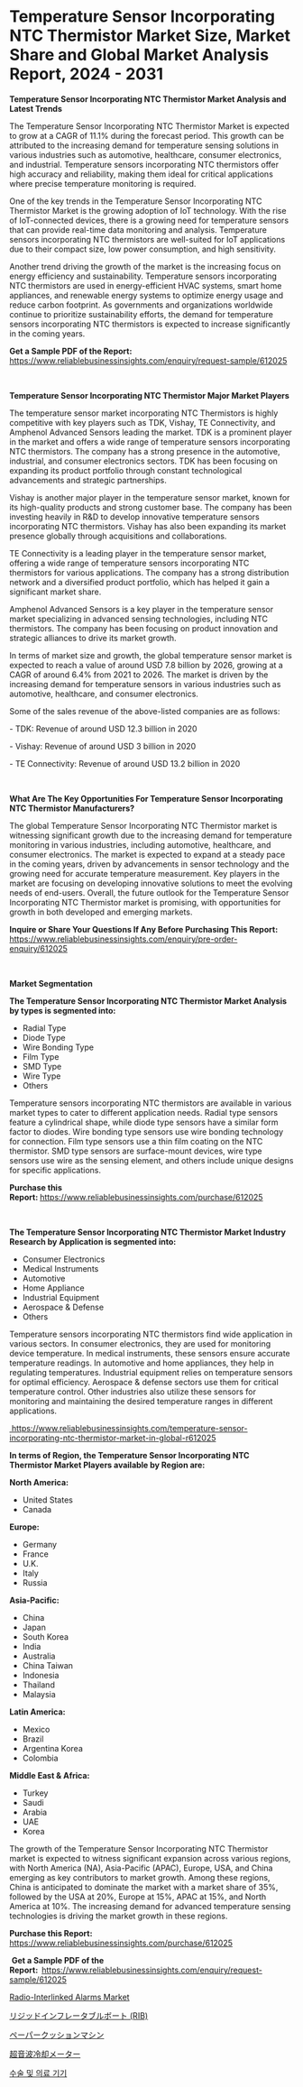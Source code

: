 <p><h1>Temperature Sensor Incorporating NTC Thermistor Market Size, Market Share and Global Market Analysis Report, 2024 - 2031</h1></p><p><strong>Temperature Sensor Incorporating NTC Thermistor Market Analysis and Latest Trends</strong></p>
<p><p>The Temperature Sensor Incorporating NTC Thermistor Market is expected to grow at a CAGR of 11.1% during the forecast period. This growth can be attributed to the increasing demand for temperature sensing solutions in various industries such as automotive, healthcare, consumer electronics, and industrial. Temperature sensors incorporating NTC thermistors offer high accuracy and reliability, making them ideal for critical applications where precise temperature monitoring is required.</p><p>One of the key trends in the Temperature Sensor Incorporating NTC Thermistor Market is the growing adoption of IoT technology. With the rise of IoT-connected devices, there is a growing need for temperature sensors that can provide real-time data monitoring and analysis. Temperature sensors incorporating NTC thermistors are well-suited for IoT applications due to their compact size, low power consumption, and high sensitivity.</p><p>Another trend driving the growth of the market is the increasing focus on energy efficiency and sustainability. Temperature sensors incorporating NTC thermistors are used in energy-efficient HVAC systems, smart home appliances, and renewable energy systems to optimize energy usage and reduce carbon footprint. As governments and organizations worldwide continue to prioritize sustainability efforts, the demand for temperature sensors incorporating NTC thermistors is expected to increase significantly in the coming years.</p></p>
<p><strong>Get a Sample PDF of the Report:&nbsp;</strong> <a href="https://www.reliablebusinessinsights.com/enquiry/request-sample/612025">https://www.reliablebusinessinsights.com/enquiry/request-sample/612025</a></p>
<p>&nbsp;</p>
<p><strong>Temperature Sensor Incorporating NTC Thermistor Major Market Players</strong></p>
<p><p>The temperature sensor market incorporating NTC Thermistors is highly competitive with key players such as TDK, Vishay, TE Connectivity, and Amphenol Advanced Sensors leading the market. TDK is a prominent player in the market and offers a wide range of temperature sensors incorporating NTC thermistors. The company has a strong presence in the automotive, industrial, and consumer electronics sectors. TDK has been focusing on expanding its product portfolio through constant technological advancements and strategic partnerships.</p><p>Vishay is another major player in the temperature sensor market, known for its high-quality products and strong customer base. The company has been investing heavily in R&D to develop innovative temperature sensors incorporating NTC thermistors. Vishay has also been expanding its market presence globally through acquisitions and collaborations.</p><p>TE Connectivity is a leading player in the temperature sensor market, offering a wide range of temperature sensors incorporating NTC thermistors for various applications. The company has a strong distribution network and a diversified product portfolio, which has helped it gain a significant market share.</p><p>Amphenol Advanced Sensors is a key player in the temperature sensor market specializing in advanced sensing technologies, including NTC thermistors. The company has been focusing on product innovation and strategic alliances to drive its market growth.</p><p>In terms of market size and growth, the global temperature sensor market is expected to reach a value of around USD 7.8 billion by 2026, growing at a CAGR of around 6.4% from 2021 to 2026. The market is driven by the increasing demand for temperature sensors in various industries such as automotive, healthcare, and consumer electronics.</p><p>Some of the sales revenue of the above-listed companies are as follows:</p><p>- TDK: Revenue of around USD 12.3 billion in 2020</p><p>- Vishay: Revenue of around USD 3 billion in 2020</p><p>- TE Connectivity: Revenue of around USD 13.2 billion in 2020</p></p>
<p>&nbsp;</p>
<p><strong>What Are The Key Opportunities For Temperature Sensor Incorporating NTC Thermistor Manufacturers?</strong></p>
<p><p>The global Temperature Sensor Incorporating NTC Thermistor market is witnessing significant growth due to the increasing demand for temperature monitoring in various industries, including automotive, healthcare, and consumer electronics. The market is expected to expand at a steady pace in the coming years, driven by advancements in sensor technology and the growing need for accurate temperature measurement. Key players in the market are focusing on developing innovative solutions to meet the evolving needs of end-users. Overall, the future outlook for the Temperature Sensor Incorporating NTC Thermistor market is promising, with opportunities for growth in both developed and emerging markets.</p></p>
<p><strong>Inquire or Share Your Questions If Any Before Purchasing This Report:</strong> <a href="https://www.reliablebusinessinsights.com/enquiry/pre-order-enquiry/612025">https://www.reliablebusinessinsights.com/enquiry/pre-order-enquiry/612025</a></p>
<p>&nbsp;</p>
<p><strong>Market Segmentation</strong></p>
<p><strong>The Temperature Sensor Incorporating NTC Thermistor Market Analysis by types is segmented into:</strong></p>
<p><ul><li>Radial Type</li><li>Diode Type</li><li>Wire Bonding Type</li><li>Film Type</li><li>SMD Type</li><li>Wire Type</li><li>Others</li></ul></p>
<p><p>Temperature sensors incorporating NTC thermistors are available in various market types to cater to different application needs. Radial type sensors feature a cylindrical shape, while diode type sensors have a similar form factor to diodes. Wire bonding type sensors use wire bonding technology for connection. Film type sensors use a thin film coating on the NTC thermistor. SMD type sensors are surface-mount devices, wire type sensors use wire as the sensing element, and others include unique designs for specific applications.</p></p>
<p><strong>Purchase this Report:&nbsp;</strong><a href="https://www.reliablebusinessinsights.com/purchase/612025">https://www.reliablebusinessinsights.com/purchase/612025</a></p>
<p>&nbsp;</p>
<p><strong>The Temperature Sensor Incorporating NTC Thermistor Market Industry Research by Application is segmented into:</strong></p>
<p><ul><li>Consumer Electronics</li><li>Medical Instruments</li><li>Automotive</li><li>Home Appliance</li><li>Industrial Equipment</li><li>Aerospace & Defense</li><li>Others</li></ul></p>
<p><p>Temperature sensors incorporating NTC thermistors find wide application in various sectors. In consumer electronics, they are used for monitoring device temperature. In medical instruments, these sensors ensure accurate temperature readings. In automotive and home appliances, they help in regulating temperatures. Industrial equipment relies on temperature sensors for optimal efficiency. Aerospace & defense sectors use them for critical temperature control. Other industries also utilize these sensors for monitoring and maintaining the desired temperature ranges in different applications.</p></p>
<p><a href="https://www.reliablebusinessinsights.com/temperature-sensor-incorporating-ntc-thermistor-market-in-global-r612025">&nbsp;https://www.reliablebusinessinsights.com/temperature-sensor-incorporating-ntc-thermistor-market-in-global-r612025</a></p>
<p><strong>In terms of Region, the Temperature Sensor Incorporating NTC Thermistor Market Players available by Region are:</strong></p>
<p>
    <p> <strong> North America: </strong>
        <ul>
            <li>United States</li>
            <li>Canada</li>
        </ul>
        </p> 
    <p> <strong> Europe: </strong>
        <ul>
            <li>Germany</li>
            <li>France</li>
            <li>U.K.</li>
            <li>Italy</li>
            <li>Russia</li>
        </ul>
        </p> 
    <p> <strong> Asia-Pacific: </strong>
        <ul>
            <li>China</li>
            <li>Japan</li>
            <li>South Korea</li>
            <li>India</li>
            <li>Australia</li>
            <li>China Taiwan</li>
            <li>Indonesia</li>
            <li>Thailand</li>
            <li>Malaysia</li>
        </ul>
        </p> 
    <p> <strong> Latin America: </strong>
        <ul>
            <li>Mexico</li>
            <li>Brazil</li>
            <li>Argentina Korea</li>
            <li>Colombia</li>
        </ul>
        </p> 
    <p> <strong> Middle East & Africa: </strong>
        <ul>
            <li>Turkey</li>
            <li>Saudi</li>
            <li>Arabia</li>
            <li>UAE</li>
            <li>Korea</li>
        </ul>
    </p>
    </p>
<p><p>The growth of the Temperature Sensor Incorporating NTC Thermistor market is expected to witness significant expansion across various regions, with North America (NA), Asia-Pacific (APAC), Europe, USA, and China emerging as key contributors to market growth. Among these regions, China is anticipated to dominate the market with a market share of 35%, followed by the USA at 20%, Europe at 15%, APAC at 15%, and North America at 10%. The increasing demand for advanced temperature sensing technologies is driving the market growth in these regions.</p></p>
<p><strong>Purchase this Report: </strong><a href="https://www.reliablebusinessinsights.com/purchase/612025">https://www.reliablebusinessinsights.com/purchase/612025</a></p>
<p>&nbsp;<strong>Get a Sample PDF of the Report:&nbsp;&nbsp;</strong><a href="https://www.reliablebusinessinsights.com/enquiry/request-sample/612025">https://www.reliablebusinessinsights.com/enquiry/request-sample/612025</a></p>
<p><strong></strong></p>
<p><p><a href="https://github.com/Angelnienowdseej3e45z3p8c/Market-Research-Report-List-2/blob/main/radio-interlinked-alarms-market.md">Radio-Interlinked Alarms Market</a></p><p><a href="https://github.com/NikitaBruen/Market-Research-Report-List-1/blob/main/878692997780.md">リジッドインフレータブルボート (RIB)</a></p><p><a href="https://github.com/ksxzwxabcuynh011/Market-Research-Report-List-2/blob/main/879444197781.md">ペーパークッションマシン</a></p><p><a href="https://medium.com/@jaremington56/%E8%B6%85%E9%9F%B3%E6%B3%A2%E5%86%B7%E5%8D%B4%E3%83%A1%E3%83%BC%E3%82%BF%E3%83%BC%E3%81%AE%E5%B8%82%E5%A0%B4%E5%88%86%E6%9E%90-%E3%81%9D%E3%81%AEcagr-%E5%B8%82%E5%A0%B4%E3%82%BB%E3%82%B0%E3%83%A1%E3%83%B3%E3%83%86%E3%83%BC%E3%82%B7%E3%83%A7%E3%83%B3-%E3%81%8A%E3%82%88%E3%81%B3%E3%82%B0%E3%83%AD%E3%83%BC%E3%83%90%E3%83%AB%E7%94%A3%E6%A5%AD%E6%A6%82%E8%A6%81-ce30571d5739">超音波冷却メーター</a></p><p><a href="https://medium.com/@kennayundt/%EC%99%B8%EA%B3%BC-%EB%B0%8F-%EC%9D%98%EB%A3%8C-%EA%B8%B0%EA%B8%B0-%EC%8B%9C%EC%9E%A5-%EC%8B%9C%EC%9E%A5-%EC%A0%90%EC%9C%A0%EC%9C%A8-%EC%8B%9C%EC%9E%A5-%EB%8F%99%ED%96%A5-%EB%B0%8F-%EB%AF%B8%EB%9E%98-%EC%84%B1%EC%9E%A5-%ED%83%90%EC%83%89-36ded63d8d41">수술 및 의료 기기</a></p></p>